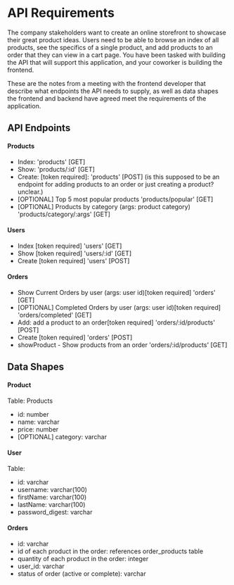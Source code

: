 # API Requirements
The company stakeholders want to create an online storefront to showcase their great product ideas. Users need to be able to browse an index of all products, see the specifics of a single product, and add products to an order that they can view in a cart page. You have been tasked with building the API that will support this application, and your coworker is building the frontend.

These are the notes from a meeting with the frontend developer that describe what endpoints the API needs to supply, as well as data shapes the frontend and backend have agreed meet the requirements of the application. 

## API Endpoints
#### Products
- Index: 'products' [GET]
- Show: 'products/:id' [GET]  
- Create: [token required]: 'products' [POST] (is this supposed to be an endpoint for adding products to an order or just creating a product? unclear.)
- [OPTIONAL] Top 5 most popular products 'products/popular' [GET]
- [OPTIONAL] Products by category (args: product category) 'products/category/:args' [GET] 

#### Users
- Index [token required] 'users' [GET]
- Show [token required] 'users/:id' [GET]
- Create [token required] 'users' [POST]

#### Orders
- Show Current Orders by user (args: user id)[token required] 'orders' [GET]
- [OPTIONAL] Completed Orders by user (args: user id)[token required] 'orders/completed' [GET] 
- Add: add a product to an order[token required] 'orders/:id/products' [POST]
- Create [token required] 'orders' [POST]
- showProduct - Show products from an order 'orders/:id/products' [GET]

## Data Shapes
#### Product
Table: Products
-  id: number
- name: varchar
- price: number
- [OPTIONAL] category: varchar

#### User
Table: 
- id: varchar
- username: varchar(100)
- firstName: varchar(100)
- lastName: varchar(100)
- password_digest: varchar

#### Orders
- id: varchar
- id of each product in the order: references order_products table
- quantity of each product in the order: integer
- user_id: varchar
- status of order (active or complete): varchar


